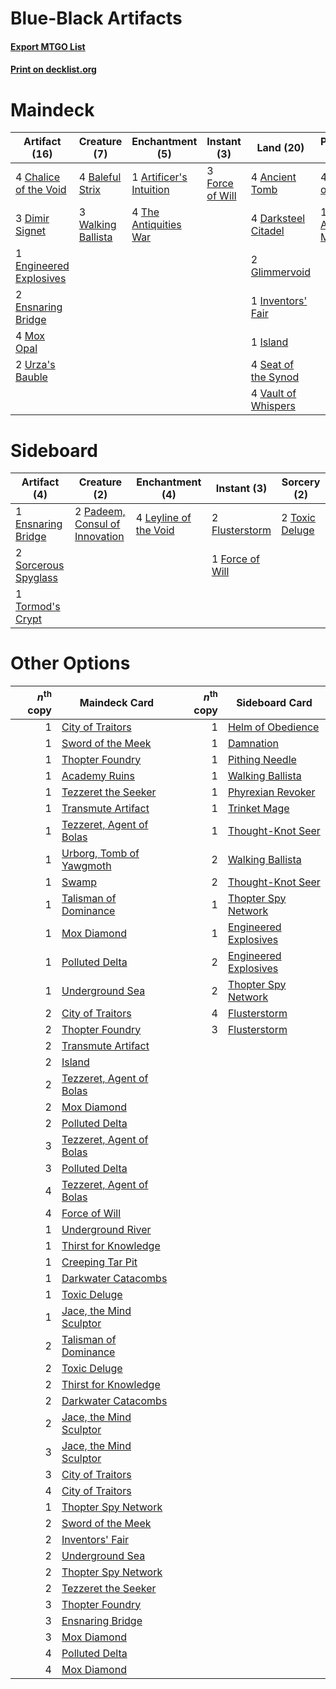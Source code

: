 # Blue-Black Artifacts

#### [Export MTGO List](../collection/Blue-Black%20Artifacts/Blue-Black%20Artifacts.txt)
#### [Print on decklist.org](http://decklist.org/?deckmain=4%09Ancient%20Tomb%0A1%09Artificer's%20Intuition%0A4%09Baleful%20Strix%0A4%09Chalice%20of%20the%20Void%0A4%09Darksteel%20Citadel%0A3%09Dimir%20Signet%0A1%09Engineered%20Explosives%0A2%09Ensnaring%20Bridge%0A3%09Force%20of%20Will%0A2%09Glimmervoid%0A1%09Inventors'%20Fair%0A1%09Island%0A4%09Karn,%20Scion%20of%20Urza%0A4%09Mox%20Opal%0A4%09Seat%20of%20the%20Synod%0A1%09Tezzeret,%20Artifice%20Master%0A4%09The%20Antiquities%20War%0A4%09Thoughtcast%0A2%09Urza's%20Bauble%0A4%09Vault%20of%20Whispers%0A3%09Walking%20Ballista&deckside=1%09Ensnaring%20Bridge%0A2%09Flusterstorm%0A1%09Force%20of%20Will%0A4%09Leyline%20of%20the%20Void%0A2%09Padeem,%20Consul%20of%20Innovation%0A2%09Sorcerous%20Spyglass%0A1%09Tormod's%20Crypt%0A2%09Toxic%20Deluge)
# Maindeck

|                                          Artifact (16)                                           |                                        Creature (7)                                         |                                         Enchantment (5)                                         |                                       Instant (3)                                        |                                          Land (20)                                           |                                           Planeswalker (5)                                           |                                      Sorcery (4)                                       |
|--------------------------------------------------------------------------------------------------|---------------------------------------------------------------------------------------------|-------------------------------------------------------------------------------------------------|------------------------------------------------------------------------------------------|----------------------------------------------------------------------------------------------|------------------------------------------------------------------------------------------------------|----------------------------------------------------------------------------------------|
|4 [Chalice of the Void](http://gatherer.wizards.com/Pages/Card/Details.aspx?multiverseid=370411)  |4 [Baleful Strix](http://gatherer.wizards.com/Pages/Card/Details.aspx?multiverseid=423507)   |1 [Artificer's Intuition](http://gatherer.wizards.com/Pages/Card/Details.aspx?multiverseid=50172)|3 [Force of Will](http://gatherer.wizards.com/Pages/Card/Details.aspx?multiverseid=382943)|4 [Ancient Tomb](http://gatherer.wizards.com/Pages/Card/Details.aspx?multiverseid=382842)     |4 [Karn, Scion of Urza](http://gatherer.wizards.com/Pages/Card/Details.aspx?multiverseid=442889)      |4 [Thoughtcast](http://gatherer.wizards.com/Pages/Card/Details.aspx?multiverseid=397804)|
|3 [Dimir Signet](http://gatherer.wizards.com/Pages/Card/Details.aspx?multiverseid=426044)         |3 [Walking Ballista](http://gatherer.wizards.com/Pages/Card/Details.aspx?multiverseid=423848)|4 [The Antiquities War](http://gatherer.wizards.com/Pages/Card/Details.aspx?multiverseid=442930) |                                                                                          |4 [Darksteel Citadel](http://gatherer.wizards.com/Pages/Card/Details.aspx?multiverseid=397853)|1 [Tezzeret, Artifice Master](http://gatherer.wizards.com/Pages/Card/Details.aspx?multiverseid=447215)|                                                                                        |
|1 [Engineered Explosives](http://gatherer.wizards.com/Pages/Card/Details.aspx?multiverseid=370549)|                                                                                             |                                                                                                 |                                                                                          |2 [Glimmervoid](http://gatherer.wizards.com/Pages/Card/Details.aspx?multiverseid=370425)      |                                                                                                      |                                                                                        |
|2 [Ensnaring Bridge](http://gatherer.wizards.com/Pages/Card/Details.aspx?multiverseid=442213)     |                                                                                             |                                                                                                 |                                                                                          |1 [Inventors' Fair](http://gatherer.wizards.com/Pages/Card/Details.aspx?multiverseid=417820)  |                                                                                                      |                                                                                        |
|4 [Mox Opal](http://gatherer.wizards.com/Pages/Card/Details.aspx?multiverseid=397719)             |                                                                                             |                                                                                                 |                                                                                          |1 [Island](http://gatherer.wizards.com/Pages/Card/Details.aspx?multiverseid=439602)           |                                                                                                      |                                                                                        |
|2 [Urza's Bauble](http://gatherer.wizards.com/Pages/Card/Details.aspx?multiverseid=159247)        |                                                                                             |                                                                                                 |                                                                                          |4 [Seat of the Synod](http://gatherer.wizards.com/Pages/Card/Details.aspx?multiverseid=205303)|                                                                                                      |                                                                                        |
|                                                                                                  |                                                                                             |                                                                                                 |                                                                                          |4 [Vault of Whispers](http://gatherer.wizards.com/Pages/Card/Details.aspx?multiverseid=205313)|                                                                                                      |                                                                                        |


# Sideboard

|                                         Artifact (4)                                          |                                              Creature (2)                                               |                                        Enchantment (4)                                         |                                       Instant (3)                                        |                                       Sorcery (2)                                       |
|-----------------------------------------------------------------------------------------------|---------------------------------------------------------------------------------------------------------|------------------------------------------------------------------------------------------------|------------------------------------------------------------------------------------------|-----------------------------------------------------------------------------------------|
|1 [Ensnaring Bridge](http://gatherer.wizards.com/Pages/Card/Details.aspx?multiverseid=442213)  |2 [Padeem, Consul of Innovation](http://gatherer.wizards.com/Pages/Card/Details.aspx?multiverseid=417632)|4 [Leyline of the Void](http://gatherer.wizards.com/Pages/Card/Details.aspx?multiverseid=205013)|2 [Flusterstorm](http://gatherer.wizards.com/Pages/Card/Details.aspx?multiverseid=382942) |2 [Toxic Deluge](http://gatherer.wizards.com/Pages/Card/Details.aspx?multiverseid=413650)|
|2 [Sorcerous Spyglass](http://gatherer.wizards.com/Pages/Card/Details.aspx?multiverseid=435407)|                                                                                                         |                                                                                                |1 [Force of Will](http://gatherer.wizards.com/Pages/Card/Details.aspx?multiverseid=382943)|                                                                                         |
|1 [Tormod's Crypt](http://gatherer.wizards.com/Pages/Card/Details.aspx?multiverseid=389723)    |                                                                                                         |                                                                                                |                                                                                          |                                                                                         |


# Other Options

|*n*<sup>th</sup> copy|                                           Maindeck Card                                           |*n*<sup>th</sup> copy|                                         Sideboard Card                                         |
|--------------------:|---------------------------------------------------------------------------------------------------|--------------------:|------------------------------------------------------------------------------------------------|
|                    1|[City of Traitors](http://gatherer.wizards.com/Pages/Card/Details.aspx?multiverseid=397543)        |                    1|[Helm of Obedience](http://gatherer.wizards.com/Pages/Card/Details.aspx?multiverseid=184550)    |
|                    1|[Sword of the Meek](http://gatherer.wizards.com/Pages/Card/Details.aspx?multiverseid=126215)       |                    1|[Damnation](http://gatherer.wizards.com/Pages/Card/Details.aspx?multiverseid=425888)            |
|                    1|[Thopter Foundry](http://gatherer.wizards.com/Pages/Card/Details.aspx?multiverseid=420854)         |                    1|[Pithing Needle](http://gatherer.wizards.com/Pages/Card/Details.aspx?multiverseid=425815)       |
|                    1|[Academy Ruins](http://gatherer.wizards.com/Pages/Card/Details.aspx?multiverseid=370424)           |                    1|[Walking Ballista](http://gatherer.wizards.com/Pages/Card/Details.aspx?multiverseid=423848)     |
|                    1|[Tezzeret the Seeker](http://gatherer.wizards.com/Pages/Card/Details.aspx?multiverseid=397700)     |                    1|[Phyrexian Revoker](http://gatherer.wizards.com/Pages/Card/Details.aspx?multiverseid=220589)    |
|                    1|[Transmute Artifact](http://gatherer.wizards.com/Pages/Card/Details.aspx?multiverseid=202616)      |                    1|[Trinket Mage](http://gatherer.wizards.com/Pages/Card/Details.aspx?multiverseid=442777)         |
|                    1|[Tezzeret, Agent of Bolas](http://gatherer.wizards.com/Pages/Card/Details.aspx?multiverseid=214065)|                    1|[Thought-Knot Seer](http://gatherer.wizards.com/Pages/Card/Details.aspx?multiverseid=407519)    |
|                    1|[Urborg, Tomb of Yawgmoth](http://gatherer.wizards.com/Pages/Card/Details.aspx?multiverseid=287330)|                    2|[Walking Ballista](http://gatherer.wizards.com/Pages/Card/Details.aspx?multiverseid=423848)     |
|                    1|[Swamp](http://gatherer.wizards.com/Pages/Card/Details.aspx?multiverseid=439603)                   |                    2|[Thought-Knot Seer](http://gatherer.wizards.com/Pages/Card/Details.aspx?multiverseid=407519)    |
|                    1|[Talisman of Dominance](http://gatherer.wizards.com/Pages/Card/Details.aspx?multiverseid=430629)   |                    1|[Thopter Spy Network](http://gatherer.wizards.com/Pages/Card/Details.aspx?multiverseid=451062)  |
|                    1|[Mox Diamond](http://gatherer.wizards.com/Pages/Card/Details.aspx?multiverseid=212634)             |                    1|[Engineered Explosives](http://gatherer.wizards.com/Pages/Card/Details.aspx?multiverseid=370549)|
|                    1|[Polluted Delta](http://gatherer.wizards.com/Pages/Card/Details.aspx?multiverseid=405104)          |                    2|[Engineered Explosives](http://gatherer.wizards.com/Pages/Card/Details.aspx?multiverseid=370549)|
|                    1|[Underground Sea](http://gatherer.wizards.com/Pages/Card/Details.aspx?multiverseid=383142)         |                    2|[Thopter Spy Network](http://gatherer.wizards.com/Pages/Card/Details.aspx?multiverseid=451062)  |
|                    2|[City of Traitors](http://gatherer.wizards.com/Pages/Card/Details.aspx?multiverseid=397543)        |                    4|[Flusterstorm](http://gatherer.wizards.com/Pages/Card/Details.aspx?multiverseid=382942)         |
|                    2|[Thopter Foundry](http://gatherer.wizards.com/Pages/Card/Details.aspx?multiverseid=420854)         |                    3|[Flusterstorm](http://gatherer.wizards.com/Pages/Card/Details.aspx?multiverseid=382942)         |
|                    2|[Transmute Artifact](http://gatherer.wizards.com/Pages/Card/Details.aspx?multiverseid=202616)      |                     |                                                                                                |
|                    2|[Island](http://gatherer.wizards.com/Pages/Card/Details.aspx?multiverseid=439602)                  |                     |                                                                                                |
|                    2|[Tezzeret, Agent of Bolas](http://gatherer.wizards.com/Pages/Card/Details.aspx?multiverseid=214065)|                     |                                                                                                |
|                    2|[Mox Diamond](http://gatherer.wizards.com/Pages/Card/Details.aspx?multiverseid=212634)             |                     |                                                                                                |
|                    2|[Polluted Delta](http://gatherer.wizards.com/Pages/Card/Details.aspx?multiverseid=405104)          |                     |                                                                                                |
|                    3|[Tezzeret, Agent of Bolas](http://gatherer.wizards.com/Pages/Card/Details.aspx?multiverseid=214065)|                     |                                                                                                |
|                    3|[Polluted Delta](http://gatherer.wizards.com/Pages/Card/Details.aspx?multiverseid=405104)          |                     |                                                                                                |
|                    4|[Tezzeret, Agent of Bolas](http://gatherer.wizards.com/Pages/Card/Details.aspx?multiverseid=214065)|                     |                                                                                                |
|                    4|[Force of Will](http://gatherer.wizards.com/Pages/Card/Details.aspx?multiverseid=382943)           |                     |                                                                                                |
|                    1|[Underground River](http://gatherer.wizards.com/Pages/Card/Details.aspx?multiverseid=447011)       |                     |                                                                                                |
|                    1|[Thirst for Knowledge](http://gatherer.wizards.com/Pages/Card/Details.aspx?multiverseid=205311)    |                     |                                                                                                |
|                    1|[Creeping Tar Pit](http://gatherer.wizards.com/Pages/Card/Details.aspx?multiverseid=177520)        |                     |                                                                                                |
|                    1|[Darkwater Catacombs](http://gatherer.wizards.com/Pages/Card/Details.aspx?multiverseid=446980)     |                     |                                                                                                |
|                    1|[Toxic Deluge](http://gatherer.wizards.com/Pages/Card/Details.aspx?multiverseid=413650)            |                     |                                                                                                |
|                    1|[Jace, the Mind Sculptor](http://gatherer.wizards.com/Pages/Card/Details.aspx?multiverseid=382979) |                     |                                                                                                |
|                    2|[Talisman of Dominance](http://gatherer.wizards.com/Pages/Card/Details.aspx?multiverseid=430629)   |                     |                                                                                                |
|                    2|[Toxic Deluge](http://gatherer.wizards.com/Pages/Card/Details.aspx?multiverseid=413650)            |                     |                                                                                                |
|                    2|[Thirst for Knowledge](http://gatherer.wizards.com/Pages/Card/Details.aspx?multiverseid=205311)    |                     |                                                                                                |
|                    2|[Darkwater Catacombs](http://gatherer.wizards.com/Pages/Card/Details.aspx?multiverseid=446980)     |                     |                                                                                                |
|                    2|[Jace, the Mind Sculptor](http://gatherer.wizards.com/Pages/Card/Details.aspx?multiverseid=382979) |                     |                                                                                                |
|                    3|[Jace, the Mind Sculptor](http://gatherer.wizards.com/Pages/Card/Details.aspx?multiverseid=382979) |                     |                                                                                                |
|                    3|[City of Traitors](http://gatherer.wizards.com/Pages/Card/Details.aspx?multiverseid=397543)        |                     |                                                                                                |
|                    4|[City of Traitors](http://gatherer.wizards.com/Pages/Card/Details.aspx?multiverseid=397543)        |                     |                                                                                                |
|                    1|[Thopter Spy Network](http://gatherer.wizards.com/Pages/Card/Details.aspx?multiverseid=451062)     |                     |                                                                                                |
|                    2|[Sword of the Meek](http://gatherer.wizards.com/Pages/Card/Details.aspx?multiverseid=126215)       |                     |                                                                                                |
|                    2|[Inventors' Fair](http://gatherer.wizards.com/Pages/Card/Details.aspx?multiverseid=417820)         |                     |                                                                                                |
|                    2|[Underground Sea](http://gatherer.wizards.com/Pages/Card/Details.aspx?multiverseid=383142)         |                     |                                                                                                |
|                    2|[Thopter Spy Network](http://gatherer.wizards.com/Pages/Card/Details.aspx?multiverseid=451062)     |                     |                                                                                                |
|                    2|[Tezzeret the Seeker](http://gatherer.wizards.com/Pages/Card/Details.aspx?multiverseid=397700)     |                     |                                                                                                |
|                    3|[Thopter Foundry](http://gatherer.wizards.com/Pages/Card/Details.aspx?multiverseid=420854)         |                     |                                                                                                |
|                    3|[Ensnaring Bridge](http://gatherer.wizards.com/Pages/Card/Details.aspx?multiverseid=442213)        |                     |                                                                                                |
|                    3|[Mox Diamond](http://gatherer.wizards.com/Pages/Card/Details.aspx?multiverseid=212634)             |                     |                                                                                                |
|                    4|[Polluted Delta](http://gatherer.wizards.com/Pages/Card/Details.aspx?multiverseid=405104)          |                     |                                                                                                |
|                    4|[Mox Diamond](http://gatherer.wizards.com/Pages/Card/Details.aspx?multiverseid=212634)             |                     |                                                                                                |

